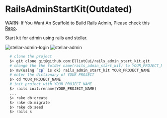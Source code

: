 # RailsAdminStartKit(Outdated)

WARN: If You Want An Scaffold to Build Rails Admin, Please check this [Repo](https://github.com/ElliotCui/admin_start_kit).

Start kit for admin using rails and stellar.

![stellar-admin-login](https://classbox2-files.kechenggezi.com/static/pics/stellar-admin-login.png)
![stellar-admin](https://classbox2-files.kechenggezi.com/static/pics/stellar-admin.png)

```sh
  # clone the project
  $> git clone git@github.com:ElliotCui/rails_admin_start_kit.git
  # change the the folder name(rails_admin_start_kit) to YOUR_PROJECT_NAME as you wish
  $> mv(using `cp` is ok) rails_admin_start_kit YOUR_PROJECT_NAME
  # enter the dictionary of YOUR PROJECT
  $> cd YOUR_PROJECT_NAME
  # init project with YOUR_PROJECT_NAME
  $> rails init:rename[YOUR_PROJECT_NAME]
  ...
  $> rake db:create
  $> rake db:migrate
  $> rake db:seed
  $> rails s
```
